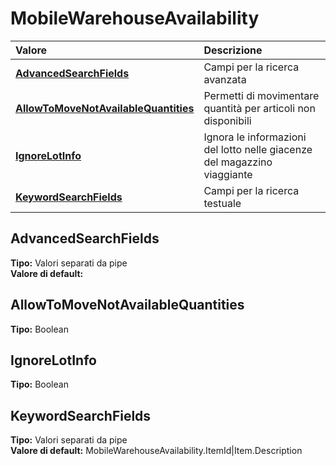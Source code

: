 # MobileWarehouseAvailability

| Valore | Descrizione |
| :--- | :--- |
| [**AdvancedSearchFields**](mobilewarehouseavailability.md#advancedsearchfields) | Campi per la ricerca avanzata |
| [**AllowToMoveNotAvailableQuantities**](mobilewarehouseavailability.md#allowtomovenotavailablequantities) | Permetti di movimentare quantità per articoli non disponibili |
| [**IgnoreLotInfo**](mobilewarehouseavailability.md#ignorelotinfo) | Ignora le informazioni del lotto nelle giacenze del magazzino viaggiante |
| [**KeywordSearchFields**](mobilewarehouseavailability.md#keywordsearchfields) | Campi per la ricerca testuale |

## AdvancedSearchFields

**Tipo:** Valori separati da pipe  
**Valore di default:** 

## AllowToMoveNotAvailableQuantities

**Tipo:** Boolean

## IgnoreLotInfo

**Tipo:** Boolean

## KeywordSearchFields

**Tipo:** Valori separati da pipe  
**Valore di default:** MobileWarehouseAvailability.ItemId\|Item.Description

